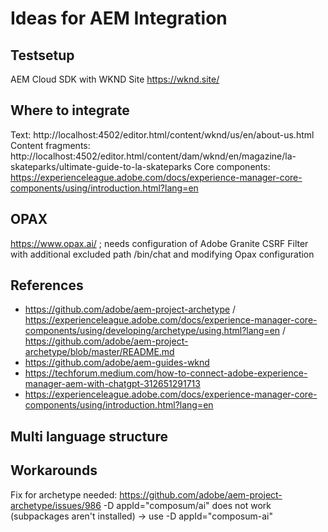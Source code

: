 # Ideas for AEM Integration

## Testsetup

AEM Cloud SDK with WKND Site https://wknd.site/

## Where to integrate

Text:
http://localhost:4502/editor.html/content/wknd/us/en/about-us.html
Content fragments:
http://localhost:4502/editor.html/content/dam/wknd/en/magazine/la-skateparks/ultimate-guide-to-la-skateparks
Core components:
https://experienceleague.adobe.com/docs/experience-manager-core-components/using/introduction.html?lang=en

## OPAX

https://www.opax.ai/ ; needs configuration of Adobe Granite CSRF Filter with additional excluded path /bin/chat and
modifying Opax configuration 

## References

- https://github.com/adobe/aem-project-archetype / 
    https://experienceleague.adobe.com/docs/experience-manager-core-components/using/developing/archetype/using.html?lang=en / 
    https://github.com/adobe/aem-project-archetype/blob/master/README.md
- https://github.com/adobe/aem-guides-wknd
- https://techforum.medium.com/how-to-connect-adobe-experience-manager-aem-with-chatgpt-312651291713
- https://experienceleague.adobe.com/docs/experience-manager-core-components/using/introduction.html?lang=en

## Multi language structure

## Workarounds

Fix for archetype needed:
https://github.com/adobe/aem-project-archetype/issues/986
-D appId="composum/ai" does not work (subpackages aren't installed) -> use -D appId="composum-ai" 
